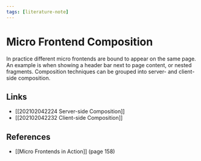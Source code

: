 ```yaml
---
tags: [literature-note]
---
```


# Micro Frontend Composition

In practice different micro frontends are bound to appear on the same page. An example is when showing a header bar next to page content, or nested fragments. Composition  techniques can be grouped into server- and client-side composition.

## Links
- [[202102042224 Server-side Composition]]
- [[202102042232 Client-side Composition]]

## References
- [[Micro Frontends in Action]] (page 158)